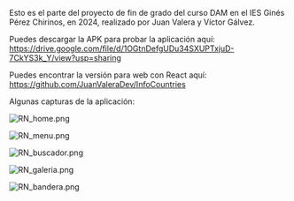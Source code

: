 Esto es el parte del proyecto de fin de grado del curso DAM en el IES Ginés Pérez Chirinos, en 2024, realizado por Juan Valera y Víctor Gálvez.

Puedes descargar la APK para probar la aplicación aquí: https://drive.google.com/file/d/1OGtnDefgUDu34SXUPTxjuD-7CkYS3k_Y/view?usp=sharing

Puedes encontrar la versión para web con React aquí: https://github.com/JuanValeraDev/InfoCountries

Algunas capturas de la aplicación:

![RN_home.png](assets/images/RN_home.png)

![RN_menu.png](assets/images/RN_menu.png)

![RN_buscador.png](assets/images/RN_buscador.png)

![RN_galeria.png](assets/images/RN_galeria.png)

![RN_bandera.png](assets/images/RN_bandera.png)
